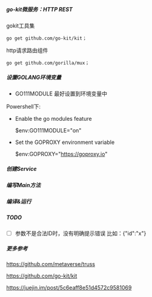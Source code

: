 #####   go-kit微服务：HTTP REST

gokit工具集

```
go get github.com/go-kit/kit；
```

http请求路由组件

```
go get github.com/gorilla/mux；
```

#####   设置GOLANG环境变量

* GO111MODULE 最好设置到环境变量中


Powershell下:

* Enable the go modules feature


    $env:GO111MODULE="on"
       
* Set the GOPROXY environment variable


    $env:GOPROXY="https://goproxy.io"


#####   创建Service

#####   编写Main方法

#####   编译&运行

#####    TODO

*[ ] 参数不是合法ID时，没有明确提示错误 比如：{"id":"x"}

#####   更多参考

https://github.com/metaverse/truss

https://github.com/go-kit/kit

https://juejin.im/post/5c6eaff8e51d4572c9581069